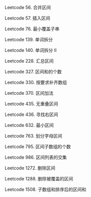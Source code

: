 Leetcode 56. 合并区间

Leetcode 57. 插入区间

Leetcode 76. 最小覆盖子串

Leetcode 139. 单词拆分

Leetcode 140. 单词拆分 II

Leetcode 228. 汇总区间

Leetcode 327. 区间和的个数

Leetcode 330. 按要求补齐数组

Leetcode 370. 区间加法

Leetcode 435. 无重叠区间

Leetcode 436. 寻找右区间

Leetcode 632. 最小区间

Leetcode 763. 划分字母区间

Leetcode 795. 区间子数组的个数

Leetcode 986. 区间列表的交集

Leetcode 1272. 删除区间

Leetcode 1288. 删除被覆盖的区间

Leetcode 1508. 子数组和排序后的区间和





